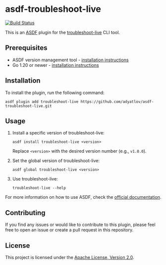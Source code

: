 # asdf-troubleshoot-live

[![Build Status](https://travis-ci.com/adyatlov/asdf-troubleshoot-live.svg?branch=master)](https://travis-ci.com/adyatlov/asdf-troubleshoot-live)

This is an [ASDF](https://github.com/asdf-vm/asdf) plugin for the [troubleshoot-live](https://github.com/mhrabovcin/troubleshoot-live) CLI tool.

## Prerequisites

- ASDF version management tool - [installation instructions](https://asdf-vm.com/guide/getting-started.html)
- Go 1.20 or newer - [installation instructions](https://golang.org/doc/install)

## Installation

To install the plugin, run the following command:

```
asdf plugin add troubleshoot-live https://github.com/adyatlov/asdf-troubleshoot-live.git
```

## Usage

1. Install a specific version of troubleshoot-live:

   ```
   asdf install troubleshoot-live <version>
   ```

   Replace `<version>` with the desired version number (e.g., `v1.0.0`).

2. Set the global version of troubleshoot-live:

   ```
   asdf global troubleshoot-live <version>
   ```

3. Use troubleshoot-live:

   ```
   troubleshoot-live --help
   ```

For more information on how to use ASDF, check the [official documentation](https://asdf-vm.com/#/core-commands).

## Contributing

If you find any issues or would like to contribute to this plugin, please feel free to open an issue or create a pull request in this repository.

## License

This project is licensed under the [Apache License, Version 2.0](LICENSE).
